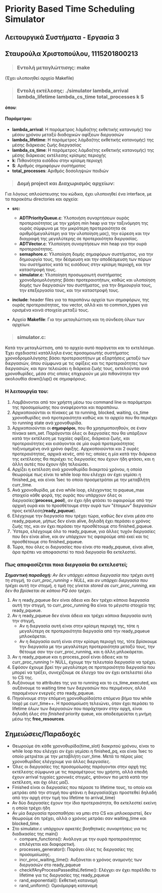 # Priority Based Time Scheduling Simulator

## Λειτουργικά Συστήματα - **Εργασία 3**
## Σταυρούλα Χριστοπούλου, 1115201800213

>### **Εντολή μεταγλώττισης**: make
(Έχει υλοποιηθεί αρχείο Makefile)

>### **Εντολή εκτέλεσης**: ./simulator lambda_arrival lambda_lifetime lambda_cs_time total_processes k S
**όπου**:
#### Παράμετροι:
- **lambda_arrival**: Η παράμετρος λάμδα(της εκθετικής κατανομής) του μέσου χρόνου μεταξύ διαδοχικών αφίξεων διεργασιών
- **lambda_lifetime**: Η παράμετρος λάμδα(της εκθετικής κατανομής) της μέσης διάρκειας ζωής διεργασίας
- **lambda_cs_time**: Η παράμετρος λάμδα(της εκθετικής κατανομής) της μέσης διάρκειας εκτέλεσης κρίσιμης περιοχής
- **k**: Πιθανότητα εισόδου στην κρίσιμη περιοχή
- **S**: Αριθμός σημαφόρων συστήματος
- **total_processes**: Αριθμός δοσοληψιών παιδιών

>### **Δομή project και Διαχωρισμός αρχείων:**
Για λόγους απλούστευσης του κώδικα, έχει υλοποιηθεί ένα interface, με τα παρακάτω directories και αρχεία:
- **src:**
    - **ADTPriorityQueue.c**: Υλοποιήση συναρτήσεων ουράς προτεραιότητας με την χρήση min heap για την ταξινόμηση της ουράς σύμφωνα με την μικρότερη προτεραιότητα σε αριθμό(μεγαλύτερη για την υλοποίηση μας), την εύρεση και την διαγραφή της μεγαλύτερης σε προτεραιότητα διεργασίας.
    - **ADTVector.c**: Υλοποίηση συναρτήσεων min heap για την ουρά προτεραιότητας.
	- **semaphore.c**: Υλοποίηση δομής σημαφόρων συστήματος, για την δημιουργία τους, την δέσμευση και την αποδέσμευση των πόρων του συστήματος κατά τις εισόδους στην κρίσιμη περιοχή, και την καταστροφή τους.
	- **simulator.c**: Υλοποίηση προσωμοιωτή συστήματος χρονοδρομολόγησης βάσει προτεραιοτήτων, καθώς και υλοποίηση δομής των διεργασιών του συστήματος, για την δημιουργία τους, την επεξεργασία τους, και την καταστροφή τους.

- **include**: header files για τα παραπάνω αρχεία των σημαφόρων, της ουράς προτεραιότητας, του vector, αλλά και το common_types για ορισμένα κοινά στοιχεία μεταξύ τους.

- Αρχείο **Makefile**: Για την μεταγλώττιση και τη σύνδεση όλων των αρχείων.

>### **simulator.c**:
Κατά την μεταγλώττιση, από το αρχείο αυτό παράγεται και το εκτελέσιμο. Έχει σχεδιαστεί κατάλληλα ένας προσομοιωτής συστήματος χρονοδρομολόγησης βάσει προτεραιοτήτων με εξαρτήσεις μεταξύ των διεργασιών, όπου σύμφωνα με τις αφίξεις και τις προτεραιότητες των διεργασιών, και πριν τελειώσει η διάρκεια ζωής τους, εκτελούνται ανά χρονοθυρίδες, μέσα στις οποίες επιχειρούν με μία πιθανότητα την ακολουθία down()/up() σε σημαφόρους.

### Η λειτουργία του:
1. Λαμβάνονται από τον χρήστη μέσω του command line οι παράμετροι της προσομοίωσης που αναφέρονται και παραπάνω.
2. Αρχικοποιούνται οι πίνακες με τα running, blocked, waiting, cs_time χρονοθυρίδες ανά προτεραιότητα καθώς και το αρχείο που θα περιέχει το running state ανά χρονοθυρίδα. 
3. Αρχικοποιούνται οι **σημαφόροι**, που θα χρησιμοποιηθούν, σε έναν πίνακα sem_set. Παράγονται όλες οι διεργασίες που θα υπάρξουν κατά την εκτέλεση με τυχαίες αφίξεις, διάρκεια ζωής, και προτεραιότητες και εισάγονται σε μία ουρά προτεραιότητας ταξινομημένη ανά χρόνο άφιξης. Αρχικοποιούνται και 2 ουρές προτεραιότητας, αρχικά κενές, από τις; οποίες η μία κατά την διάρκεια της εκτέλεσης θα περιέχει τις διεργασίες που έχουν ήδη φτάσει, και η άλλη αυτές που έχουν ήδη τελειώσει. 
4. Αρχίζει η εκτέλεση ανά χρονοθυρίδα διακριτού χρόνου, η οποία θεωρούμε πως είναι το while loop που ελέγχει αν έχει γεμίσει η finished_pq, και είναι 1sec το οποίο προσμετράται με την μεταβλήτη curr_time.
5. Ανά χρονοθυρίδα, με ένα while loop, ελέγχοντας το pqueue_max στοιχείο κάθε φορά, της ουράς που υπάρχουν όλες οι διεργασίες(**process_pool**), αν έχει ήδη φτάσει το αφαιρούμε από την αρχική ουρά και το προσθέτουμε στην ουρά των "έτοιμων" διεργασιών προς εκτέλεση(**ready_pqueue**).
6. Ελέγχουμε την διεργασία που τρέχει τώρα, καθώς δεν είναι μέσα στο ready_pqueue, μήπως δεν είναι alive, δηλαδή έχει περάσει ο χρόνος ζωής της, και αν έχει περάσει την προσθέτουμε στο finished_pqueue.
7. Ύστερα, ελέγχουμε όλο το ready_pqueue, για άλλες τυχόν διεργασίες που δεν είναι alive, και αν υπάρχουν τις αφαιρούμε από εκεί και τις προσθέτουμε στο finished_pqueue.
8. Τώρα, που όλες οι διεργασίες που είναι στο ready_pqueue, είναι alive, άρα πρέπει να αποφασιστεί το ποιά διεργασία θα εκτελεστεί.

### Πως αποφασίζεται ποια διεργασία θα εκτελεστεί;
***Σημαντική παραδοχή:*** *Αν δεν υπάρχει κάποια διεργασία που τρέχει αυτή τη στιγμή, το curr_proc_running = NULL, και αν υπάρχει διεργασία που τρέχει αυτή την στιγμή, η τιμή της γίνεται stored as curr_proc_running, και δεν θα βρίσκεται σε κάποιο PQ όσο τρέχει*.
1. Αν η ready_pqueue δεν είναι άδεια και δεν τρέχει κάποια διεργασία αυτή την στιγμή, το curr_proc_running θα είναι το μέγιστο στοιχείο της ready_pqueue.
2. Αν η ready_pqueue δεν είναι άδεια και τρέχει κάποια διεργασία αυτή την στιγμή,
	- Aν η διεργασία αυτή είναι στην κρίσιμη περιοχή της, τότε η μεγαλύτερη σε προτεραιότητα διεργασία από την ready_pqueue μπλοκάρεται.
	- Αν η διεργασία αυτή είναι στην κρίσιμη περιοχή της, τότε βρίσκουμε την διεργασία με την μεγαλύτερη προτεραιότητα μεταξύ τους, την θέτουμε σαν την curr_proc_running, και η άλλη μπλοκάρεται.
3. Αν η ready_pqueue και η process_pool είναι άδειες και το curr_proc_running != NULL, έχουμε την τελευταία διεργασία να τρέχει.
3. Εφόσον έχουμε βρεί την μεγαλύτερη σε προτεραιότητα διεργασία που μπορεί να τρέξει, συνεχίζουμε σε έλεγχο του αν έχει εκτελεστεί όλο το CS της.
4. Αυξάνουμε τα attributes της για το running και το cs_time_executed, και αυξάνουμε το waiting time των διεργασιών που περιμένουν, αλλά παραμένουν ενεργές στο ready_pqueue.
5. Πηγαίνουμε στην επόμενη χρονοθυρίδα(στο επόμενο βήμα του while loop) με curr_time++.
Η προσομοίωση τελειώνει, όταν έχει περάσει το lifetime όλων των διεργασιών που παράχτηκαν στην αρχή, είναι δηλαδή όλες στο *finished* priority queue, και αποδεσμεύεται η μνήμη μέσω της **free_resources**.

## Σημειώσεις/Παραδοχές
- Θεωρούμε ότι κάθε χρονοθυρίδα(time_slot) διακριτού χρόνου, είναι το while loop που ελέγχει αν έχει γεμίσει η finished_pq, και είναι 1sec το οποίο μετριέται με την μεταβλήτη curr_time. Μετά το πέρας μίας χρονοθυρίδας ελέγχουμε για άλλες διεργασίες.
- Όλες οι διεργασίες της προσομοίωσης παράγονται στην αρχή της εκτέλεσης σύμφωνα με τις παραμέτρους του χρήστη, αλλά επειδή έχουν arrival τυχαίες χρονικές στιγμές, φτάνουν πιο μετά κατά την εκτέλεση, και όχι όλες μαζί.
- Finished είναι οι διεργασίες που πέρασε το lifetime τους, το οποίο και μετράει από την στιγμή που φτάνει η διεργασία(έχει προστεθεί δηλαδή από την αρχή στην τιμή του lifetime το arrival_time)
- Αν δύο διεργασίες έχουν την ίδια προτεραιότητα, θα εκτελεστεί εκείνη η οποία τρέχει ήδη
- Αν μία διεργασία προσπαθήσει να μπει στο CS και μπλοκαριστεί, δεν θεωρούμε ότι τρέχει, αλλά ο χρόνος μετράει σαν waiting_time και blocked_time.
- Στο simulator.c υπάρχουν αρκετές βοηθητικές συναρτήσεις για τις διαδικασίες της main()
	- compare_functions(): Ανάλογα με την ουρά προτεραιότητας επιλέγεται και διαφορετική.
	- processes_generator(): Παράγει όλες τις διεργασίες της προσομοίωσης.
	- incr_proc_waiting_time(): Αυξάνεται ο χρόνος αναμονής των διεργασιών στο ready_pqueue
	- checkIfAnyProcessPassedItsLifetime(): Ελέγχει αν έχει παρέλθει το lifetime για τις διεργασίες της ready_pqueue
	- rand_exponential(): Εκθετική κατανομή
	- rand_uniform(): Ομοιόμορφη κατανομή
